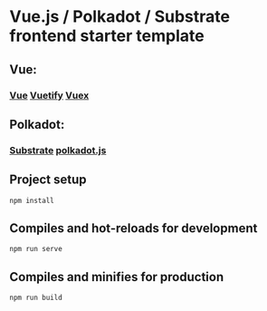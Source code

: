 # Vue.js / Polkadot / Substrate frontend starter template

## Vue:

### [Vue](https://vuejs.org/) [Vuetify](https://vuetifyjs.com/) [Vuex](https://vuex.vuejs.org/)

## Polkadot:

### [Substrate](https://substrate.io/) [polkadot.js](https://polkadot.js.org/docs/extension/)

## Project setup
```
npm install
```

## Compiles and hot-reloads for development
```
npm run serve
```

## Compiles and minifies for production
```
npm run build
```
